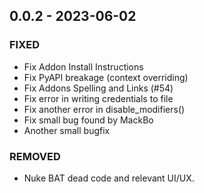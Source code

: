 ## 0.0.2 - 2023-06-02 
 
### FIXED 
- Fix Addon Install Instructions
- Fix PyAPI breakage (context overriding)
- Fix Addons Spelling and Links (#54)
- Fix error in writing credentials to file
- Fix another error in disable_modifiers()
- Fix small bug found by MackBo
- Another small bugfix

### REMOVED
- Nuke BAT dead code and relevant UI/UX.